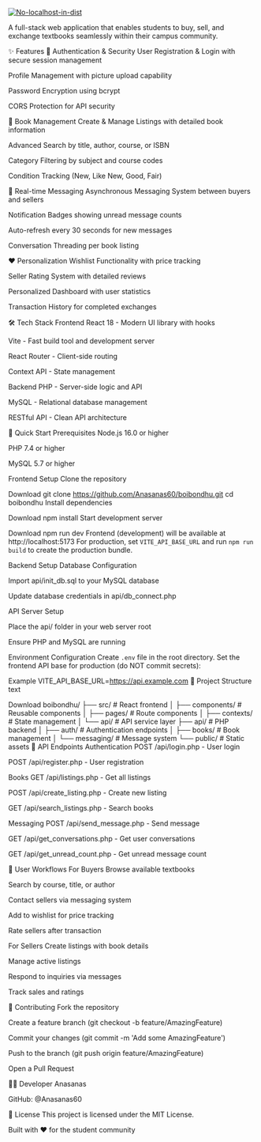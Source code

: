 [![No-localhost-in-dist](https://github.com/Anasanas60/boibondhuproject/actions/workflows/no-localhost-in-dist.yml/badge.svg)](https://github.com/Anasanas60/boibondhuproject/actions/workflows/no-localhost-in-dist.yml)

A full-stack web application that enables students to buy, sell, and exchange textbooks seamlessly within their campus community.

✨ Features
🔐 Authentication & Security
User Registration & Login with secure session management

Profile Management with picture upload capability

Password Encryption using bcrypt

CORS Protection for API security

📖 Book Management
Create & Manage Listings with detailed book information

Advanced Search by title, author, course, or ISBN

Category Filtering by subject and course codes

Condition Tracking (New, Like New, Good, Fair)

💬 Real-time Messaging
Asynchronous Messaging System between buyers and sellers

Notification Badges showing unread message counts

Auto-refresh every 30 seconds for new messages

Conversation Threading per book listing

❤️ Personalization
Wishlist Functionality with price tracking

Seller Rating System with detailed reviews

Personalized Dashboard with user statistics

Transaction History for completed exchanges

🛠️ Tech Stack
Frontend
React 18 - Modern UI library with hooks

Vite - Fast build tool and development server

React Router - Client-side routing

Context API - State management

Backend
PHP - Server-side logic and API

MySQL - Relational database management

RESTful API - Clean API architecture

🚀 Quick Start
Prerequisites
Node.js 16.0 or higher

PHP 7.4 or higher

MySQL 5.7 or higher

Frontend Setup
Clone the repository


Download
git clone https://github.com/Anasanas60/boibondhu.git
cd boibondhu
Install dependencies


Download
npm install
Start development server



Download
npm run dev
Frontend (development) will be available at http://localhost:5173
For production, set `VITE_API_BASE_URL` and run `npm run build` to create the production bundle.

Backend Setup
Database Configuration

Import api/init_db.sql to your MySQL database

Update database credentials in api/db_connect.php

API Server Setup

Place the api/ folder in your web server root

Ensure PHP and MySQL are running

Environment Configuration
Create `.env` file in the root directory. Set the frontend API base for production (do NOT commit secrets):

Example
VITE_API_BASE_URL=https://api.example.com
📁 Project Structure
text


Download
boibondhu/
├── src/                 # React frontend
│   ├── components/     # Reusable components
│   ├── pages/         # Route components
│   ├── contexts/      # State management
│   └── api/          # API service layer
├── api/               # PHP backend
│   ├── auth/         # Authentication endpoints
│   ├── books/        # Book management
│   └── messaging/    # Message system
└── public/           # Static assets
🔧 API Endpoints
Authentication
POST /api/login.php - User login

POST /api/register.php - User registration

Books
GET /api/listings.php - Get all listings

POST /api/create_listing.php - Create new listing

GET /api/search_listings.php - Search books

Messaging
POST /api/send_message.php - Send message

GET /api/get_conversations.php - Get user conversations

GET /api/get_unread_count.php - Get unread message count

👥 User Workflows
For Buyers
Browse available textbooks

Search by course, title, or author

Contact sellers via messaging system

Add to wishlist for price tracking

Rate sellers after transaction

For Sellers
Create listings with book details

Manage active listings

Respond to inquiries via messages

Track sales and ratings

🤝 Contributing
Fork the repository

Create a feature branch (git checkout -b feature/AmazingFeature)

Commit your changes (git commit -m 'Add some AmazingFeature')

Push to the branch (git push origin feature/AmazingFeature)

Open a Pull Request

👨‍💻 Developer
Anasanas

GitHub: @Anasanas60

📄 License
This project is licensed under the MIT License.

Built with ❤️ for the student community

